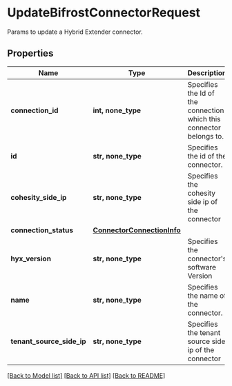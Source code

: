 # UpdateBifrostConnectorRequest

Params to update a Hybrid Extender connector.

## Properties
Name | Type | Description | Notes
------------ | ------------- | ------------- | -------------
**connection_id** | **int, none_type** | Specifies the Id of the connection which this connector belongs to. | 
**id** | **str, none_type** | Specifies the id of the connector. | 
**cohesity_side_ip** | **str, none_type** | Specifies the cohesity side ip of the connector | [optional] [readonly] 
**connection_status** | [**ConnectorConnectionInfo**](ConnectorConnectionInfo.md) |  | [optional] 
**hyx_version** | **str, none_type** | Specifies the connector&#39;s software Version | [optional] [readonly] 
**name** | **str, none_type** | Specifies the name of the connector. | [optional] 
**tenant_source_side_ip** | **str, none_type** | Specifies the tenant source side ip of the connector | [optional] [readonly] 

[[Back to Model list]](../README.md#documentation-for-models) [[Back to API list]](../README.md#documentation-for-api-endpoints) [[Back to README]](../README.md)



